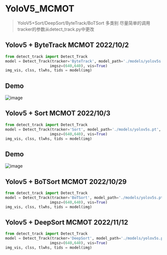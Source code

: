 # YoloV5_MCMOT
> YoloV5+Sort/DeepSort/ByteTrack/BoTSort 多类别
> 尽量简单的调用 \
> tracker的参数从detect_track.py中更改

## Yolov5 + ByteTrack MCMOT 2022/10/2
```python
from detect_track import Detect_Track
model = Detect_Track(tracker='ByteTrack', model_path='./models/yolov5s.pt', 
                    imgsz=(640,640), vis=True)
img_vis, clss, tlwhs, tids = model(img)
```

## Demo
![image](./assert/demo.gif)

## Yolov5 + Sort MCMOT 2022/10/3
```python
from detect_track import Detect_Track
model = Detect_Track(tracker='Sort', model_path='./models/yolov5s.pt', 
                    imgsz=(640,640), vis=True)
img_vis, clss, tlwhs, tids = model(img)  
```

## Demo
![image](./assert/car_demo.gif)

## Yolov5 + BoTSort MCMOT 2022/10/29
```python
from detect_track import Detect_Track
model = Detect_Track(tracker='BoTSort', model_path='./models/yolov5s.pt', 
                    imgsz=(640,640), vis=True)
img_vis, clss, tlwhs, tids = model(img)  
```

## Yolov5 + DeepSort MCMOT 2022/11/12
```python
from detect_track import Detect_Track
model = Detect_Track(tracker='DeepSort', model_path='./models/yolov5s.pt', 
                    imgsz=(640,640), vis=True)
img_vis, clss, tlwhs, tids = model(img)  
```